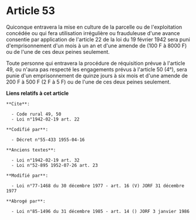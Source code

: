 # Article 53

Quiconque entravera la mise en culture de la parcelle ou de l'exploitation concédée ou qui fera utilisation irrégulière ou
frauduleuse d'une avance consentie par application de l'article 22 de la loi du 19 février 1942 sera puni d'emprisonnement
d'un mois à un an et d'une amende de (100 F à 8000 F) ou de l'une de ces deux peines seulement.

Toute personne qui entravera la procédure de réquisition prévue à l'article 49, ou n'aura pas respecté les engagements prévus
à l'article 50 (4°), sera punie d'un emprisonnement de quinze jours à six mois et d'une amende de 200 F à 500 F (2 F à 5 F)
ou de l'une de ces deux peines seulement.

**Liens relatifs à cet article**

	**Cite**:

	  - Code rural 49, 50
	  - Loi n°1942-02-19 art. 22

	**Codifié par**:

	  - Décret n°55-433 1955-04-16

	**Anciens textes**:

	  - Loi n°1942-02-19 art. 32
	  - Loi n°52-895 1952-07-26 art. 23

	**Modifié par**:

	  - Loi n°77-1468 du 30 décembre 1977 - art. 16 (V) JORF 31 décembre 1977

	**Abrogé par**:

	  - Loi n°85-1496 du 31 décembre 1985 - art. 14 () JORF 3 janvier 1986
